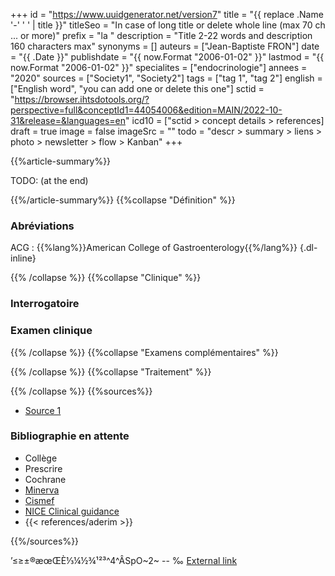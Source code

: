+++
id = "https://www.uuidgenerator.net/version7"
title = "{{ replace .Name '-' ' ' | title }}"
titleSeo = "In case of long title or delete whole line (max 70 ch ... or more)"
prefix = "la "
description = "Title 2-22 words and description 160 characters max"
synonyms = []
auteurs = ["Jean-Baptiste FRON"]
date = "{{ .Date }}"
publishdate = "{{ now.Format "2006-01-02" }}"
lastmod = "{{ now.Format "2006-01-02" }}"
specialites = ["endocrinologie"]
annees = "2020"
sources = ["Society1", "Society2"]
tags = ["tag 1", "tag 2"]
english = ["English word", "you can add one or delete this one"]
sctid = "https://browser.ihtsdotools.org/?perspective=full&conceptId1=44054006&edition=MAIN/2022-10-31&release=&languages=en"
icd10 = ["sctid > concept details > references]
draft = true
image = false
imageSrc = ""
todo = "descr > summary > liens > photo > newsletter > flow > Kanban"
+++

{{%article-summary%}}

TODO: (at the end)

{{%/article-summary%}}
{{%collapse "Définition" %}}

### Abréviations

ACG
: {{%lang%}}American College of Gastroenterology{{%/lang%}}
{.dl-inline}

{{% /collapse %}}
{{%collapse "Clinique" %}}

### Interrogatoire

### Examen clinique

{{% /collapse %}}
{{%collapse "Examens complémentaires" %}}


{{% /collapse %}}
{{%collapse "Traitement" %}}


{{% /collapse %}}
{{%sources%}}

- [Source 1](URL)

### Bibliographie en attente

- Collège
- Prescrire
- Cochrane
- [Minerva](https://minerva-ebp.be/)
- [Cismef](https://www.cismef.org/cismef/)
- [NICE Clinical guidance](https://www.nice.org.uk/guidance/conditions-and-diseases)
- {{< references/aderim >}}

{{%/sources%}}

’≤≥±®æœŒÈ⅓¼½¾¹²³^4^ÂSpO~2~ -- ‰
[External link](https://discourse.gohugo.io/ "{rel='nofollow'}")
